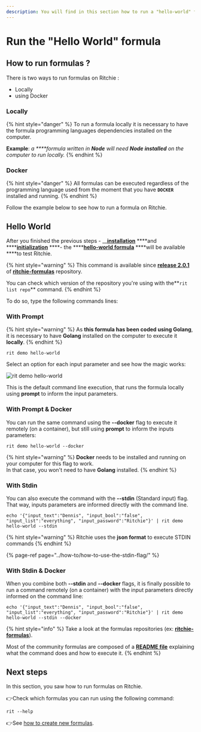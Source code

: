 ```yaml
---
description: You will find in this section how to run a "hello-world" formula.
---
```


# Run the "Hello World" formula

## How to run formulas ?

There is two ways to run formulas on Ritchie :

* Locally
* using Docker

### Locally

{% hint style="danger" %}
To run a formula locally it is necessary to have the formula programming languages dependencies installed on the computer.

**Example**: _a ****formula written in **Node** will need **Node installed** on the computer to run locally._ 
{% endhint %}

### Docker

{% hint style="danger" %}
All formulas can be executed regardless of the programming language used from the moment that you have **`DOCKER`** installed and running.
{% endhint %}

Follow the example below to see how to run a formula on Ritchie.

## Hello World

After you finished the previous steps - __[**installation**](installation/) ****and ****[**initialization**](initialization.md) ****- the ****[**hello-world formula**](https://github.com/ZupIT/ritchie-formulas/tree/master/demo/hello-world) ****will be available ****to test Ritchie.

{% hint style="warning" %}
This command is available since [**release 2.0.1**](https://github.com/ZupIT/ritchie-formulas/releases) of [**ritchie-formulas**](https://github.com/ZupIT/ritchie-formulas) repository. 

You can check which version of the repository you're using with the**`rit list repo`** command.
{% endhint %}

To do so, type the following commands lines: 

### With Prompt

{% hint style="warning" %}
As **this formula has been coded using Golang**, it is necessary to have **Golang** installed on the computer to execute it **locally**.
{% endhint %}

```text
rit demo hello-world
```

Select an option for each input parameter and see how the magic works: 

![rit demo hello-world](../.gitbook/assets/large-gif-1054x366-%20%281%29.gif)

This is the default command line execution, that runs the formula locally using **prompt** to inform the input parameters.

### With Prompt & Docker

You can run the same command using the **--docker** flag to execute it remotely \(on a container\), but still using **prompt** to inform the inputs parameters:

```text
rit demo hello-world --docker
```

{% hint style="warning" %}
**Docker** needs to be installed and running on your computer for this flag to work.  
In that case, you won't need to have **Golang** installed.
{% endhint %}

### With Stdin

You can also execute the command with the **--stdin** \(Standard input\) flag. That way, inputs parameters are informed directly with the command line. 

```
echo '{"input_text":"Dennis", "input_bool":"false", "input_list":"everything", "input_password":"Ritchie"}' | rit demo hello-world --stdin
```

{% hint style="warning" %}
Ritchie uses the **json format** to execute STDIN commands
{% endhint %}

{% page-ref page="../how-to/how-to-use-the-stdin-flag/" %}

### With Stdin & Docker

When you combine both **--stdin** and **--docker** flags, it is finally possible to run a command remotely \(on a container\) with the input parameters directly informed on the command line:

```text
echo '{"input_text":"Dennis", "input_bool":"false", "input_list":"everything", "input_password":"Ritchie"}' | rit demo hello-world --stdin --docker
```

{% hint style="info" %}
Take a look at the formulas repositories \(ex: [**ritchie-formulas**](https://github.com/ZupIT/ritchie-formulas)\). 

Most of the community formulas are composed of a [**README file**](https://github.com/ZupIT/ritchie-formulas/tree/master/demo/hello-world) explaining what the command does and how to execute it.
{% endhint %}

## Next steps

In this section, you saw how to run formulas on Ritchie.

👉Check which formulas you can run using the following command:

```text
rit --help
```

👉See [how to create new formulas](../how-to/how-to-create-formulas.md).

